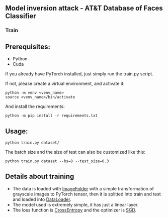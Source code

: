 ## Model inversion attack - AT&T Database of Faces Classifier

### Train

## Prerequisites:
* Python
* Cuda

If you already have PyTorch installed, just simply run the train.py script.

If not, please create a virtual environment, and activate it:
```shell
python -m venv <venv_name>
source <venv_name>/bin/activate
```
And install the requirements:
```shell
python -m pip install -r requirements.txt
```

## Usage:
```shell
python train.py dataset/
```
The batch size and the size of test can also be customized like this:
```shell
python train.py dataset --bs=8 --test_size=0.3
```

## Details about training
* The data is loaded with [ImageFolder](https://pytorch.org/vision/stable/generated/torchvision.datasets.ImageFolder.html)
with a simple transformation of grayscale images to PyTorch tensor, then it is
splitted into train and test and loaded into [DataLoader](https://pytorch.org/docs/stable/data.html).
* The model used is extremely simple, it has just a linear layer.
* The loss function is [CrossEntropy](https://pytorch.org/docs/stable/generated/torch.nn.CrossEntropyLoss.html)
and the optimizer is [SGD](https://pytorch.org/docs/stable/generated/torch.optim.SGD.html).
